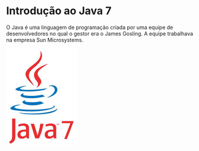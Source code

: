 Introdução ao Java 7
=========

O Java é uma linguagem de programação criada por uma equipe de desenvolvedores no qual o gestor era o James Gosling. A equipe trabalhava na empresa Sun Microsystems. 

![](download.jpg)
